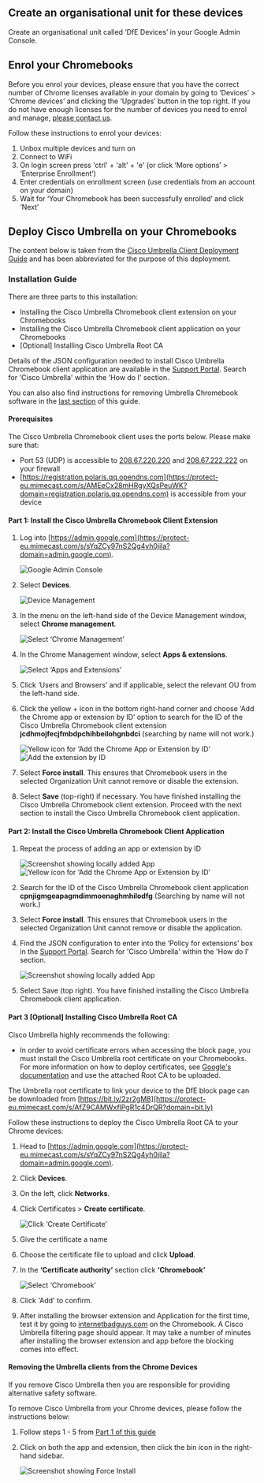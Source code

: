 ## Create an organisational unit for these devices

Create an organisational unit called ‘DfE Devices’ in your Google Admin Console.

## Enrol your Chromebooks

Before you enrol your devices, please ensure that you have the correct number of Chrome licenses available in your domain by going to ‘Devices’ > ‘Chrome devices’ and clicking the ‘Upgrades’ button in the top right. If you do not have enough licenses for the number of devices you need to enrol and manage, [please contact us](/get-support).

Follow these instructions to enrol your devices:

1. Unbox multiple devices and turn on
2. Connect to WiFi
3. On login screen press 'ctrl' + 'alt' + 'e' (or click ‘More options’ > ‘Enterprise Enrollment’)
4. Enter credentials on enrollment screen (use credentials from an account on your domain)
5. Wait for ‘Your Chromebook has been successfully enrolled’ and click ‘Next’

## Deploy Cisco Umbrella on your Chromebooks

The content below is taken from the [Cisco Umbrella Client Deployment Guide](https://protect-eu.mimecast.com/s/0RnpCrmB6fnzpmDtYCsC4?domain=docs.umbrella.com) and has been abbreviated for the purpose of this deployment.

### Installation Guide

There are three parts to this installation:

* Installing the Cisco Umbrella Chromebook client extension on your Chromebooks
* Installing the Cisco Umbrella Chromebook client application on your Chromebooks
* \[Optional\] Installing Cisco Umbrella Root CA

Details of the JSON configuration needed to install Cisco Umbrella Chromebook client application are available in the [Support Portal](https://computacenterprod.service-now.com/dfe). Search for 'Cisco Umbrella' within the 'How do I' section.

You can also also find instructions for removing Umbrella Chromebook software in the [last section](#Removing-the-Umbrella-clients-from-the-Chrome-devices) of this guide.

#### Prerequisites

The Cisco Umbrella Chromebook client uses the ports below. Please make sure that:

* Port 53 (UDP) is accessible to [208.67.220.220](https://protect-eu.mimecast.com/s/hoy2Cv8RkfLPGlys0FtmR?domain=208.67.220.220) and [208.67.222.222](https://protect-eu.mimecast.com/s/-_QaCwK2liV47NRhg7CKN?domain=208.67.222.222) on your firewall
* [https://registration.polaris.qq.opendns.com](https://protect-eu.mimecast.com/s/AMEeCx28mHRgyXQsPeuWK?domain=registration.polaris.qq.opendns.com) is accessible from your device

#### Part 1: Install the Cisco Umbrella Chromebook Client Extension

1. Log into [https://admin.google.com](https://protect-eu.mimecast.com/s/sYqZCy97nS2Qg4yh0jila?domain=admin.google.com).

    ![Google Admin Console](/devices/userlogins1.png)

2. Select **Devices**.

    ![Device Management](/devices/userlogins2.png)

3. In the menu on the left-hand side of the Device Management window, select **Chrome management**.

    ![Select ‘Chrome Management’](/devices/userlogins3.png)

4. In the Chrome Management window, select **Apps & extensions**.

    ![Select ‘Apps and Extensions’](/devices/userlogins4.png)

5. Click ‘Users and Browsers’ and if applicable, select the relevant OU from the left-hand side.
6. Click the yellow + icon in the bottom right-hand corner and choose ‘Add the Chrome app or extension by ID’ option to search for the ID of the Cisco Umbrella Chromebook client extension **jcdhmojfecjfmbdpchihbeilohgnbdci** (searching by name will not work.)

    ![Yellow icon for ‘Add the Chrome App or Extension by ID’](/devices/userlogins5.png)
    ![Add the extension by ID](/devices/userlogins6.png)

7.  Select **Force install**. This ensures that Chromebook users in the selected Organization Unit cannot remove or disable the extension.
8.  Select **Save** (top-right) if necessary. You have finished installing the Cisco Umbrella Chromebook client extension. Proceed with the next section to install the Cisco Umbrella Chromebook client application.

#### Part 2: Install the Cisco Umbrella Chromebook Client Application

1. Repeat the process of adding an app or extension by ID

    ![Screenshot showing locally added App](/devices/userlogins7.png)
    ![Yellow icon for ‘Add the Chrome App or Extension by ID’](/devices/userlogins5.png)

2. Search for the ID of the Cisco Umbrella Chromebook client application **cpnjigmgeapagmdimmoenaghmhilodfg** (Searching by name will not work.)
3. Select **Force install**. This ensures that Chromebook users in the selected Organization Unit cannot remove or disable the application.
4. Find the JSON configuration to enter into the ‘Policy for extensions’ box in the [Support Portal](https://computacenterprod.service-now.com/dfe). Search for 'Cisco Umbrella' within the 'How do I' section.

    ![Screenshot showing locally added App](/devices/userlogins9.png)

5.  Select Save (top right). You have finished installing the Cisco Umbrella Chromebook client application.

#### Part 3 \[Optional\] Installing Cisco Umbrella Root CA

Cisco Umbrella highly recommends the following:

* In order to avoid certificate errors when accessing the block page, you must install the Cisco Umbrella root certificate on your Chromebooks. For more information on how to deploy certificates, see [Google's documentation](https://protect-eu.mimecast.com/s/NuEWCz7QoTwy3rmHY5Hyk?domain=support.google.com) and use the attached Root CA to be uploaded.

The Umbrella root certificate to link your device to the DfE block page can be downloaded from [https://bit.ly/2zr2gM8](https://protect-eu.mimecast.com/s/AfZ9CAMWxflPgR1c4DrQR?domain=bit.ly)

Follow these instructions to deploy the Cisco Umbrella Root CA to your Chrome devices:

1. Head to [https://admin.google.com](https://protect-eu.mimecast.com/s/sYqZCy97nS2Qg4yh0jila?domain=admin.google.com).
2. Click **Devices**.
3. On the left, click **Networks**.
4. Click Certificates > **Create certificate**.

    ![Click ‘Create Certificate’](/devices/userlogins10.png)

5. Give the certificate a name
6. Choose the certificate file to upload and click **Upload**.
7. In the **‘Certificate authority’** section click **‘Chromebook’**

    ![Select ‘Chromebook’](/devices/userlogins11.png)

8. Click 'Add' to confirm.
9. After installing the browser extension and Application for the first time, test it by going to [internetbadguys.com](internetbadguys.com) on the Chromebook. A Cisco Umbrella filtering page should appear. It may take a number of minutes after installing the browser extension and app before the blocking comes into effect.

#### Removing the Umbrella clients from the Chrome Devices

If you remove Cisco Umbrella then you are responsible for providing alternative safety software.

To remove Cisco Umbrella from your Chrome devices, please follow the instructions below:

1. Follow steps 1 - 5 from [Part 1 of this guide](#Install-the-Cisco-Umbrella-Chromebook-Client-Extension)
2. Click on both the app and extension, then click the bin icon in the right-hand sidebar.

    ![Screenshot showing Force Install](/devices/userlogins12.png)

